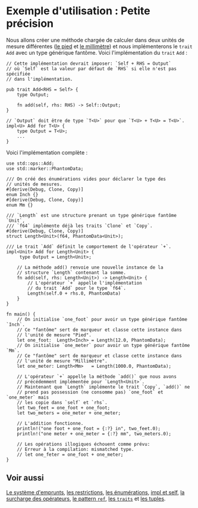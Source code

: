 # Exemple d'utilisation : Petite précision

Nous allons créer une méthode chargée de calculer dans deux unités de mesure différentes ([le pied][pied] et [le millimètre][mm]) et nous implémenterons le `trait` `Add` avec un type générique fantôme. Voici l'implémentation du `trait` `Add` :

```rust,ignore
// Cette implémentation devrait imposer: `Self + RHS = Output`
// où `Self` est la valeur par défaut de `RHS` si elle n'est pas spécifiée 
// dans l'implémentation.

pub trait Add<RHS = Self> {
    type Output;

    fn add(self, rhs: RHS) -> Self::Output;
}

// `Output` doit être de type `T<U>` pour que `T<U> + T<U> = T<U>`.
impl<U> Add for T<U> {
    type Output = T<U>;
    ...
}
```

Voici l'implémentation complète :

```rust,editable
use std::ops::Add;
use std::marker::PhantomData;

/// On créé des énumérations vides pour déclarer le type des 
// unités de mesures.
#[derive(Debug, Clone, Copy)]
enum Inch {}
#[derive(Debug, Clone, Copy)]
enum Mm {}

/// `Length` est une structure prenant un type générique fantôme `Unit`,
/// `f64` implémente déjà les traits `Clone` et `Copy`.
#[derive(Debug, Clone, Copy)]
struct Length<Unit>(f64, PhantomData<Unit>);

/// Le trait `Add` définit le comportement de l'opérateur `+`.
impl<Unit> Add for Length<Unit> {
     type Output = Length<Unit>;

    // La méthode add() renvoie une nouvelle instance de la 
    // structure `Length` contenant la somme.
    fn add(self, rhs: Length<Unit>) -> Length<Unit> {
        // L'opérateur `+` appelle l'implémentation 
        // du trait `Add` pour le type `f64`.
        Length(self.0 + rhs.0, PhantomData)
    }
}

fn main() {
    // On initialise `one_foot` pour avoir un type générique fantôme `Inch`.
    // Ce "fantôme" sert de marqueur et classe cette instance dans 
    // l'unité de mesure "Pied".
    let one_foot:  Length<Inch> = Length(12.0, PhantomData);
    // On initialise `one_meter` pour avoir un type générique fantôme `Mm`.
    // Ce "fantôme" sert de marqueur et classe cette instance dans 
    // l'unité de mesure "Millimètre".
    let one_meter: Length<Mm>   = Length(1000.0, PhantomData);

    // L'opérateur `+` appelle la méthode `add()` que nous avons 
    // précédemment implémentée pour `Length<Unit>`.
    // Maintenant que `Length` implémente le trait `Copy`, `add()` ne 
    // prend pas possession (ne consomme pas) `one_foot` et `one_meter` mais 
    // les copie dans `self` et `rhs`.
    let two_feet = one_foot + one_foot;
    let two_meters = one_meter + one_meter;

    // L'addition fonctionne.
    println!("one foot + one_foot = {:?} in", two_feet.0);
    println!("one meter + one_meter = {:?} mm", two_meters.0);

    // Les opérations illogiques échouent comme prévu:
    // Erreur à la compilation: mismatched type.
    // let one_feter = one_foot + one_meter;
}

```

## Voir aussi

[Le système d'emprunts][emprunts], [les restrictions][bounds], [les énumérations][enums], [impl et self][impl_n_self], [la surcharge des opérateurs][overloading], [le pattern `ref`][ref], [les `traits`][traits] et [les tuples][tuples].

[pied]: https://fr.wikipedia.org/wiki/Pied_%28unité%29
[mm]: https://fr.wikipedia.org/wiki/Mètre#Description_des_sous-multiples
[emprunts]: ../chapitre13/borrowing.html
[bounds]: ../chapitre12/restrictions.html
[enums]: ../chapitre3/enum.html
[impl_n_self]: ../chapitre8/methodes.html
[overloading]: ../chapitre14/opoverloading.html
[ref]: ../chapitre13/refpattern.html
[traits]: ../chapitre14/traits.html
[tuples]: ../chapitre3/struct.html

